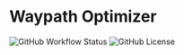# Waypath Optimizer

![GitHub Workflow Status](https://img.shields.io/github/workflow/status/ArvinSKushwaha/waypath_optimizer/Test%20Project?style=for-the-badge)
![GitHub License](https://img.shields.io/github/license/ArvinSKushwaha/waypath_optimizer?style=for-the-badge)
